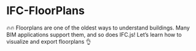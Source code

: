 # IFC-FloorPlans
🔥🔥 Floorplans are one of the oldest ways to understand buildings. Many BIM applications support them, and so does IFC.js! Let’s learn how to visualize and export floorplans 👌
